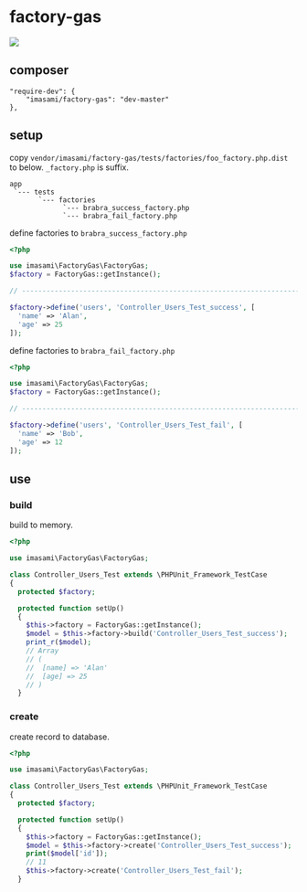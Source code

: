 # factory-gas

![](https://img.shields.io/badge/FuelPHP-1.8.*-blue.svg)

## composer

```
"require-dev": {
	"imasami/factory-gas": "dev-master"
},
```

## setup

copy `vendor/imasami/factory-gas/tests/factories/foo_factory.php.dist` to below.
`_factory.php` is suffix.

```
app
 `--- tests
       `--- factories
             `--- brabra_success_factory.php
             `--- brabra_fail_factory.php
```

define factories to `brabra_success_factory.php`

```php
<?php

use imasami\FactoryGas\FactoryGas;
$factory = FactoryGas::getInstance();

// ---------------------------------------------------------------------------

$factory->define('users', 'Controller_Users_Test_success', [
  'name' => 'Alan',
  'age' => 25
]);
```

define factories to `brabra_fail_factory.php`

```php
<?php

use imasami\FactoryGas\FactoryGas;
$factory = FactoryGas::getInstance();

// ---------------------------------------------------------------------------

$factory->define('users', 'Controller_Users_Test_fail', [
  'name' => 'Bob',
  'age' => 12
]);
```

## use

### build

build to memory.

```php
<?php

use imasami\FactoryGas\FactoryGas;

class Controller_Users_Test extends \PHPUnit_Framework_TestCase
{
  protected $factory;

  protected function setUp()
  {
    $this->factory = FactoryGas::getInstance();
    $model = $this->factory->build('Controller_Users_Test_success');
    print_r($model);
    // Array
    // (
    //  [name] => 'Alan'
    //  [age] => 25
    // )
  }
```

### create

create record to database.

```php
<?php

use imasami\FactoryGas\FactoryGas;

class Controller_Users_Test extends \PHPUnit_Framework_TestCase
{
  protected $factory;

  protected function setUp()
  {
    $this->factory = FactoryGas::getInstance();
    $model = $this->factory->create('Controller_Users_Test_success');
    print($model['id']);
    // 11
    $this->factory->create('Controller_Users_Test_fail');
  }
```


